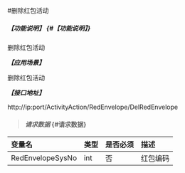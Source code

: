 #删除红包活动

##### _【功能说明】_ {#【功能说明】}

删除红包活动

_**【应用场景】**_

删除红包活动

_**【接口地址】**_

http://ip:port/ActivityAction/RedEnvelope/DelRedEnvelope

> #### _请求数据_ {#请求数据}

| 变量名 | 类型 | 是否必须 | 描述 |
| :--- | :--- | :--- | :--- |
| RedEnvelopeSysNo| int| 否 | 红包编码|



